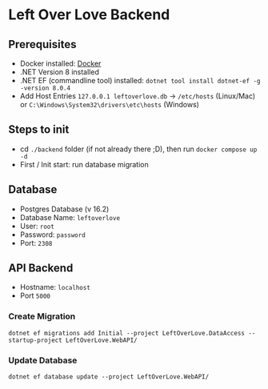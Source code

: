 # Left Over Love Backend

## Prerequisites
- Docker installed: [Docker](https://docs.docker.com/get-docker/)
- .NET Version 8 installed
- .NET EF (commandline tool) installed: `dotnet tool install dotnet-ef -g -version 8.0.4`
- Add Host Entries `127.0.0.1 leftoverlove.db` -> `/etc/hosts` (Linux/Mac) or `C:\Windows\System32\drivers\etc\hosts` (Windows)

## Steps to init
- cd `./backend` folder (if not already there ;D), then run `docker compose up -d`
- First / Init start: run database migration

## Database
- Postgres Database (v 16.2)
- Database Name: `leftoverlove`
- User: `root`
- Password: `password`
- Port: `2308`

## API Backend
- Hostname: `localhost`
- Port `5000`

### Create Migration

``` shell
dotnet ef migrations add Initial --project LeftOverLove.DataAccess --startup-project LeftOverLove.WebAPI/
```

### Update Database

``` shell
dotnet ef database update --project LeftOverLove.WebAPI/
```
